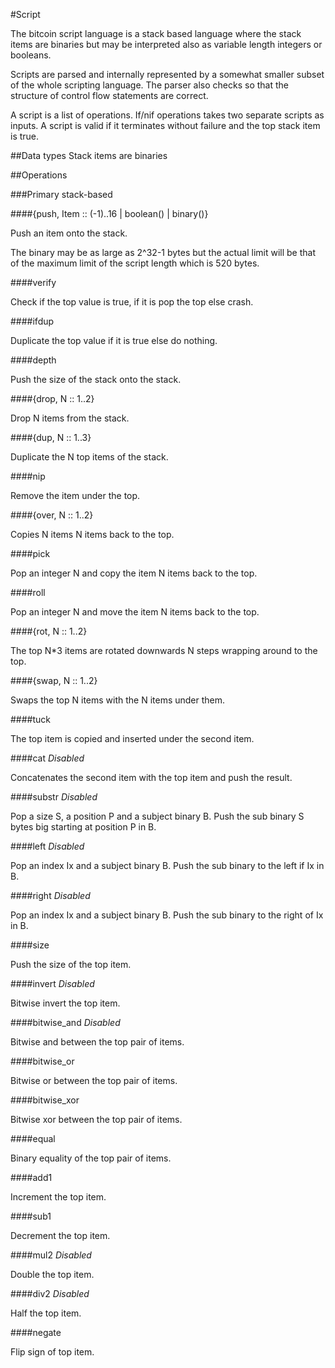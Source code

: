 #Script

The bitcoin script language is a stack based language where the stack items are
binaries but may be interpreted also as variable length integers or booleans.

Scripts are parsed and internally represented by a somewhat smaller subset of the whole
scripting language. The parser also checks so that the structure of control flow statements
are correct. 

A script is a list of operations. If/nif operations takes two separate scripts
as inputs. A script is valid if it terminates without failure and the top stack
item is true. 

##Data types
Stack items are binaries

##Operations

###Primary stack-based

####{push, Item :: (-1)..16 | boolean() | binary()}

Push an item onto the stack.

The binary may be as large as 2^32-1 bytes but the actual limit will be that of
the maximum limit of the script length which is 520 bytes.

####verify

Check if the top value is true, if it is pop the top else crash.

####ifdup

Duplicate the top value if it is true else do nothing.

####depth

Push the size of the stack onto the stack.

####{drop, N :: 1..2}

Drop N items from the stack.

####{dup, N :: 1..3}

Duplicate the N top items of the stack.

####nip

Remove the item under the top.

####{over, N :: 1..2}

Copies N items N items back to the top.

####pick

Pop an integer N and copy the item N items back to the top.

####roll

Pop an integer N and move the item N items back to the top.

####{rot, N :: 1..2}

The top N\*3 items are rotated downwards N steps wrapping around to
the top.

####{swap, N :: 1..2}

Swaps the top N items with the N items under them.

####tuck

The top item is copied and inserted under the second item.

####cat *Disabled*

Concatenates the second item with the top item and push the result.

####substr *Disabled*

Pop a size S, a position P and a subject binary B. Push the sub binary S bytes
big starting at position P in B.

####left *Disabled*

Pop an index Ix and a subject binary B. Push the sub binary to the left if Ix
in B.

####right *Disabled*

Pop an index Ix and a subject binary B. Push the sub binary to the right of Ix
in B.

####size

Push the size of the top item.

####invert *Disabled*

Bitwise invert the top item.

####bitwise_and *Disabled*

Bitwise and between the top pair of items.

####bitwise_or

Bitwise or between the top pair of items.

####bitwise_xor

Bitwise xor between the top pair of items.

####equal

Binary equality of the top pair of items.

####add1

Increment the top item.

####sub1

Decrement the top item.

####mul2 *Disabled*

Double the top item.

####div2 *Disabled*

Half the top item.

####negate

Flip sign of top item.

